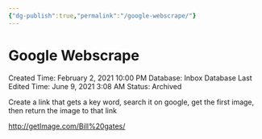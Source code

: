 ```yaml
---
{"dg-publish":true,"permalink":"/google-webscrape/"}
---
```


# Google Webscrape

Created Time: February 2, 2021 10:00 PM
Database: Inbox Database
Last Edited Time: June 9, 2021 3:08 AM
Status: Archived

Create a link that gets a key word, search it on google, get the first image, then return the image to that link

http://getImage.com/Bill%20gates/